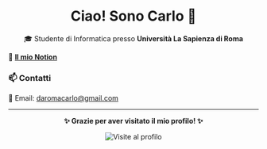 <h1 align="center">Ciao! Sono Carlo 👋</h1>

<p align="center">
  🎓 Studente di Informatica presso <strong>Università La Sapienza di Roma</strong><br>
</p>

📝 [**Il mio Notion**](https://www.notion.so/95b61d2fb89648b7b4e56a80c236c07a)

### 📫 Contatti
📧 Email: [daromacarlo@gmail.com](mailto:daromacarlo@gmail.com)  

---

<p align="center">
  <strong>✨ Grazie per aver visitato il mio profilo! ✨</strong><br>
</p>

<p align="center">
   <img src="https://komarev.com/ghpvc/?username=CarloDaRomadev&label=Visite+profilo&color=blueviolet" alt="Visite al profilo">
</p>
